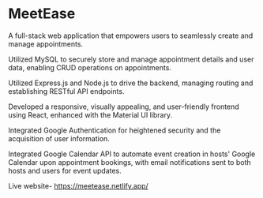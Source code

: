 # MeetEase

A full-stack web application that empowers users to seamlessly create and manage appointments.

Utilized MySQL to securely store and manage appointment details and user data, enabling CRUD operations on appointments.

Utilized Express.js and Node.js to drive the backend, managing routing and establishing RESTful API endpoints.

Developed a responsive, visually appealing, and user-friendly frontend using React, enhanced with the Material UI library.

Integrated Google Authentication for heightened security and the acquisition of user information.

Integrated Google Calendar API to automate event creation in hosts' Google Calendar upon appointment bookings, with email notifications sent to both hosts and users for event updates.

Live website- https://meetease.netlify.app/